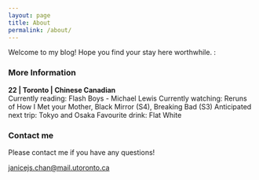 ```yaml
---
layout: page
title: About
permalink: /about/
---
```


Welcome to my blog! Hope you find your stay here worthwhile. :



### More Information

**22 | Toronto | Chinese Canadian**  
Currently reading: Flash Boys - Michael Lewis
Currently watching: Reruns of How I Met your Mother, Black Mirror (S4), Breaking Bad (S3)
Anticipated next trip: Tokyo and Osaka
Favourite drink: Flat White

### Contact me

Please contact me if you have any questions!

[janicejs.chan@mail.utoronto.ca](mailto:janicejs.chan@mail.utoronto.ca)